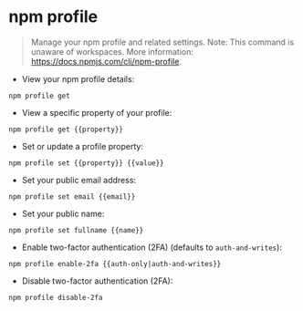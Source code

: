 # npm profile

> Manage your npm profile and related settings.
> Note: This command is unaware of workspaces.
> More information: <https://docs.npmjs.com/cli/npm-profile>.

- View your npm profile details:

`npm profile get`

- View a specific property of your profile:

`npm profile get {{property}}`

- Set or update a profile property:

`npm profile set {{property}} {{value}}`

- Set your public email address:

`npm profile set email {{email}}`

- Set your public name:

`npm profile set fullname {{name}}`

- Enable two-factor authentication (2FA) (defaults to `auth-and-writes`):

`npm profile enable-2fa {{auth-only|auth-and-writes}}`

- Disable two-factor authentication (2FA):

`npm profile disable-2fa`
